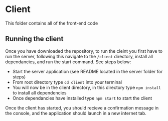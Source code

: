 # Client

This folder contains all of the front-end code

## Running the client

Once you have downloaded the repository, to run the cleint you first have to run the server, following this navigate to the `/client` directory, install all dependancies, and run the start command. See steps below:

- Start the server application (see README located in the server folder for steps)
- From root directory type `cd client` into your terminal
- You will now be in the client directory, in this directory type `npm install` to install all dependencies
- Once dependancies have installed type `npm start` to start the client

Once the client has started, you should recieve a confirmation message in the console, and the application should launch in a new internet tab.
